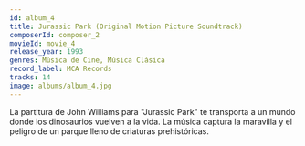 ```yaml
---
id: album_4
title: Jurassic Park (Original Motion Picture Soundtrack)
composerId: composer_2
movieId: movie_4
release_year: 1993
genres: Música de Cine, Música Clásica
record_label: MCA Records
tracks: 14
image: albums/album_4.jpg
---
```


La partitura de John Williams para "Jurassic Park" te transporta a un mundo donde los dinosaurios vuelven a la vida. La música captura la maravilla y el peligro de un parque lleno de criaturas prehistóricas.
